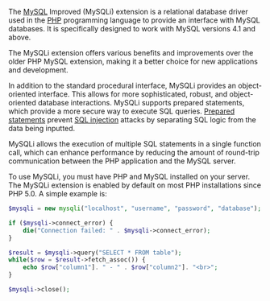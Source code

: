 The [MySQL](../databases/mysql.md) Improved (MySQLi) extension is a relational database driver used in the [PHP](../programming/php.md) programming language to provide an interface with MySQL databases. It is specifically designed to work with MySQL versions 4.1 and above. 

The MySQLi extension offers various benefits and improvements over the older PHP MySQL extension, making it a better choice for new applications and development.

In addition to the standard procedural interface, MySQLi provides an object-oriented interface. This allows for more sophisticated, robust, and object-oriented database interactions. MySQLi supports prepared statements, which provide a more secure way to execute SQL queries. [Prepared statements](../databases/prepared.md) prevent [SQL injection](../security/sqli.md) attacks by separating SQL logic from the data being inputted.

MySQLi allows the execution of multiple SQL statements in a single function call, which can enhance performance by reducing the amount of round-trip communication between the PHP application and the MySQL server.

To use MySQLi, you must have PHP and MySQL installed on your server. The MySQLi extension is enabled by default on most PHP installations since PHP 5.0. A simple example is:

```php
$mysqli = new mysqli("localhost", "username", "password", "database");

if ($mysqli->connect_error) {
    die("Connection failed: " . $mysqli->connect_error);
}

$result = $mysqli->query("SELECT * FROM table");
while($row = $result->fetch_assoc()) {
    echo $row["column1"]. " - " . $row["column2"]. "<br>";
}

$mysqli->close();
```

